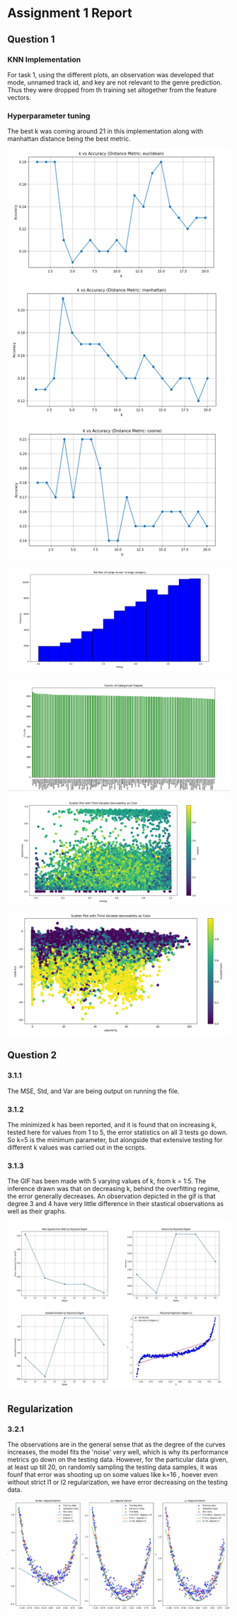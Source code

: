 # Assignment 1 Report


## Question 1

### KNN Implementation

For task 1, using the different plots, an observation was developed that mode, unnamed track id, and key are not relevant to the genre prediction.
Thus they were dropped from th training set altogether from the feature vectors.


### Hyperparameter tuning

The best k was coming around 21 in this implementation along with manhattan distance being the best metric.

![Statistical Inference](figures/Screenshot%202024-08-25%20175627.png)
![Statistical Inference](figures/Screenshot%202024-08-25%20175529.png)
![Statistical Inference](figures/Screenshot%202024-08-25%20175354.png)

![Statistical Inference 1](figures/Screenshot%202024-08-25%20233415.png)

![Statistical Inference 2](figures/Screenshot%202024-08-25%20233425.png)

![Statistical Inference 3](figures/Screenshot%202024-08-25%20233438.png)

![Statistical Inference 4](figures/Screenshot%202024-08-25%20233809.png)

## Question 2

### 3.1.1
The MSE, Std, and Var are being output on running the file.

### 3.1.2
The minimized k has been reported, and it is found that on increasing k, tested here for values from 1 to 5, the error statistics on all 3 tests go down. So k=5 is the minimum parameter, but alongside that extensive testing for different k values was carried out in the scripts. 

### 3.1.3

The GIF has been made with 5 varying values of k, from k = 1:5. The inference drawn was that on decreasing k, behind the overfitting regime, the error generally decreases. 
An observation depicted in the gif is that degree 3 and 4 have very little difference in their stastical observations as well as their graphs.

![Statistical Inference 1](linr/animated_presentation.gif)


## Regularization

### 3.2.1

The observations are in the general sense that as the degree of the curves increases, the model fits the 'noise' very well, which is why its performance metrics go down on the testing data. However, for the particular data given, at least up till 20, on randomly sampling the testing data samples, it was founf that error was shooting up on some values like k=16 , hoever even without strict l1 or l2 regularization, we have error decreasing on the testing data.

![Statistical Inference 4](figures/Screenshot%202024-08-25%20235436.png)






